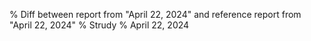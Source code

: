 % Diff between report from "April 22, 2024" and reference report from "April 22, 2024"
% Strudy
% April 22, 2024


